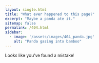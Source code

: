 ```yaml
---
layout: single.html
title: "What ever happened to this page?"
excerpt: "Maybe a panda ate it."
sitemap: false
permalink: /404.html
sidebar:
  - image: '/assets/images/404_panda.jpg'
    alt: "Panda gazing into bamboo"
---
```


Looks like you've found a mistake!